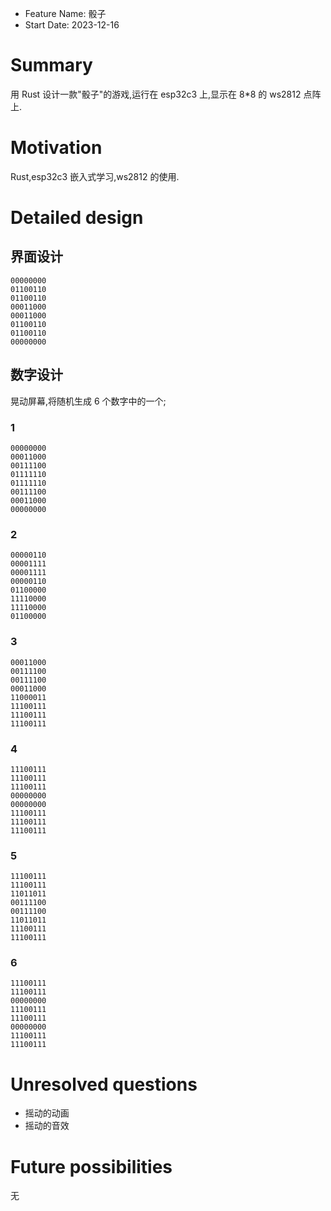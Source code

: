 - Feature Name: 骰子
- Start Date: 2023-12-16

# Summary

[summary]: #summary

用 Rust 设计一款"骰子"的游戏,运行在 esp32c3 上,显示在 8*8 的 ws2812 点阵上.

# Motivation

[motivation]: #motivation

Rust,esp32c3 嵌入式学习,ws2812 的使用.

# Detailed design

[detailed-design]: #detailed-design

## 界面设计

```Text
00000000
01100110
01100110
00011000
00011000
01100110
01100110
00000000
```

## 数字设计

晃动屏幕,将随机生成 6 个数字中的一个;

### 1

```Text
00000000
00011000
00111100
01111110
01111110
00111100
00011000
00000000
```

### 2

```Text
00000110
00001111
00001111
00000110
01100000
11110000
11110000
01100000
```

### 3

```Text
00011000
00111100
00111100
00011000
11000011
11100111
11100111
11100111
```

### 4

```Text
11100111
11100111
11100111
00000000
00000000
11100111
11100111
11100111
```

### 5

```Text
11100111
11100111
11011011
00111100
00111100
11011011
11100111
11100111
```

### 6

```Text
11100111
11100111
00000000
11100111
11100111
00000000
11100111
11100111
```

# Unresolved questions

[unresolved-questions]: #unresolved-questions

- 摇动的动画
- 摇动的音效

# Future possibilities

[future-possibilities]: #future-possibilities

无
